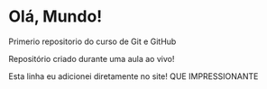 # Olá, Mundo!
 Primerio repositorio do curso de Git e GitHub

 Repositório criado durante uma aula ao vivo!
 
 Esta linha eu adicionei diretamente no site! QUE IMPRESSIONANTE
